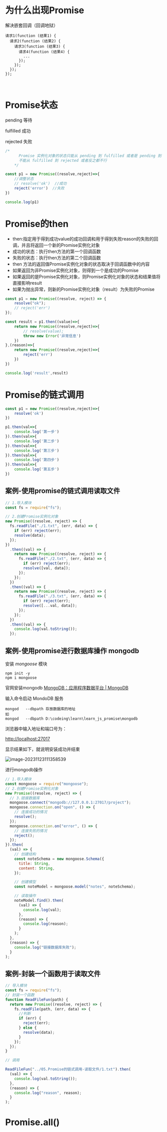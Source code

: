 # 为什么出现Promise

解决嵌套回调（回调地狱）

```
请求1(function (结果1) {
  请求2(function (结果2) {
    请求3(function (结果3) {
      请求4(function (结果4) {
        ...
      });
    });
  });
});
```

​	

# Promise状态

pending 		等待

fulfilled 		 成功

rejected		 失败

```js
/*
      Promise 实例化对象的状态只能从 pending 到 fulfilled 或者是 pending 到 reject
      不能从 fulfilled 到 rejected 或者反之都不行
    */

const p1 = new Promise((resolve,reject)=>{
    //调整状态
    // resolve('ok')  //成功
    reject('error')  //失败
})

console.log(p1)
```



# Promise的then

- then:指定用于得到成功value的成功回调和用于得到失败reason的失败的回调，并且将返回一个新的Promise实例化对象
- 成功的状态：执行then方法的第一个回调函数
- 失败的状态：执行then方法的第二个回调函数
- then 方法的返回值Promise实例化对象的状态取决于回调函数中的内容
- 如果返回为非Promise实例化对象，则得到一个是成功的Promise
- 如果返回的是Promise实例化对象，则Promise实例化对象的状态和结果值将直接影响result
- 如果为抛出异常，则新的Promise实例化对象（result）为失败的Promise

```js
const p1 = new Promise((resolve, reject) => {
    resolve("ok");
    // reject('err')
});

const result = p1.then((value)=>{
    return new Promise((resolve,reject)=>{
        // resolve(value);
        throw new Error('异常信息')
    })
},(reason)=>{
    return new Promise((resolve,reject)=>{
        reject('err')
    })
})

console.log('result',result)
```



# Promise的链式调用

```js
const p1 = new Promise((resolve,reject)=>{
    resolve('ok')
})

p1.then(val=>{
    console.log('第一步')
}).then(val=>{
    console.log('第二步')
}).then(val=>{
    console.log('第三步')
}).then(val=>{
    console.log('第四步')
}).then(val=>{
    console.log('第五步')
})
```



## 案例-使用promise的链式调用读取文件

```js
// 1.导入模块
const fs = require("fs");

// 2.创建Promise实例化对象
new Promise((resolve, reject) => {
  fs.readFile("./1.txt", (err, data) => {
    if (err) reject(err);
    resolve(data);
  });
})
  .then((val) => {
    return new Promise((resolve, reject) => {
      fs.readFile("./2.txt", (err, data) => {
        if (err) reject(err);
        resolve([val, data]);
      });
    });
  })
  .then((val) => {
    return new Promise((resolve, reject) => {
      fs.readFile("./3.txt", (err, data) => {
        if (err) reject(err);
        resolve([...val, data]);
      });
    });
  })
  .then((val) => {
    console.log(val.toString());
  });

```



## 案例-使用promise进行数据库操作 mongodb

安装 *mongoose* 模块

```
npm init -y
npm i mongoose
```



官网安装mongodb [MongoDB：应用程序数据平台 | MongoDB](https://www.mongodb.com/zh-cn)

输入命令启动 MondoDB 服务

```
mongod   --dbpath 存放数据库的地址
如
mongod   --dbpath D:\codeing\learn\learn_js_promise\mongodb
```

浏览器中输入地址和端口号为：

[http://localhost:27017](http://localhost:27017/)

显示结果如下，就说明安装成功并结束

![image-20231123111358539](README.assets/image-20231123111358539.png)



进行mongodb操作

```js
// 1.导入模块
const mongoose = require("mongoose");
// 2.创建Promise实例化对象
new Promise((resolve, reject) => {
  // 3.链接数据库
  mongoose.connect("mongodb://127.0.0.1:27017/project");
  mongoose.connection.on("open", () => {
    // 连接成功的情况
    resolve();
  });
  mongoose.connection.on("error", () => {
    // 连接失败的情况
    reject();
  });
}).then(
  (val) => {
    // 创建结构
    const noteSchema = new mongoose.Schema({
      title: String,
      content: String,
    });

    // 创建模型
    const noteModel = mongoose.model("notes", noteSchema);

    // 读取操作
    noteModel.find().then(
      (val) => {
        console.log(val);
      },
      (reason) => {
        console.log(reason);
      }
    );
  },
  (reason) => {
    console.log("链接数据库失败");
  }
);
```

## 案例-封装一个函数用于读取文件

```js
// 导入模块
const fs = require("fs");
// 封装一个函数
function ReadFileFun(path) {
  return new Promise((resolve, reject) => {
    fs.readFile(path, (err, data) => {
      //判断
      if (err) {
        reject(err);
      } else {
        resolve(data);
      }
    });
  });
}

// 调用

ReadFileFun("../05.Promise的链式调用-读取文件/1.txt").then(
  (val) => {
    console.log(val.toString());
  },
  (reason) => {
    console.log("reason", reason);
  }
);
```



# Promise.all()

